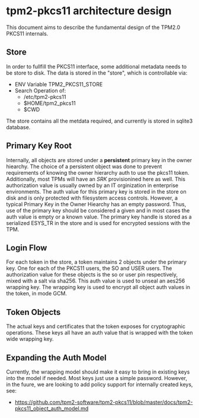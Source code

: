 # tpm2-pkcs11 architecture design

This document aims to describe the fundamental design of the TPM2.0 PKCS11 internals.

## Store

In order to fullfill the PKCS11 interface, some additional metadata needs to be store to disk.
The data is stored in the "store", which is controllable via:
- ENV Variable TPM2_PKCS11_STORE
- Search Operation of:
  - /etc/tpm2-pkcs11
  - $HOME/tpm2_pkcs11
  - $CWD

The store contains all the metdata required, and currently is stored in sqlite3 database.

## Primary Key Root

Internally, all objects are stored under a **persistent** primary key in the owner hiearchy.
The choice of a persistent object was done to prevent requirements of knowing the owner
hierarchy auth to use the pkcs11 token. Additionally, most TPMs will have an *SRK*
provisionined here as well. This authorization value is usually owned by
an IT orginization in enterprise environments. The auth value for this primary key
is stored in the store on disk and is only protected with filesystem access controls. However,
a typical Primary Key in the Owner Hiearchy has an empty password. Thus,
use of the primary key should be considered a given and in most cases the auth value is
empty or a known value. The primary key handle is stored as a serialized ESYS_TR in the
store and is used for encrypted sessions with the TPM.

## Login Flow
For each token in the store, a token maintains 2 objects under the primary key. One for
each of the PKCS11 users, the SO and USER users. The authorization value for these objects
is the so or user pin respectively, mixed with a salt via sha256. This auth value is used
to unseal an aes256 wrapping key. The wrapping key is used to encrypt all object auth
values in the token, in mode GCM.

## Token Objects
The actual keys and certificates that the token exposes for cryptographic operations.
These keys all have an auth value that is wrapped with the token wide wrapping key.

## Expanding the Auth Model
Currently, the wrapping model should make it easy to bring in existing keys into the model
if needed. Most keys just use a simple password. However, in the fuure, we are looking
to add policy support for internally created keys, see:
  - https://github.com/tpm2-software/tpm2-pkcs11/blob/master/docs/tpm2-pkcs11_object_auth_model.md



